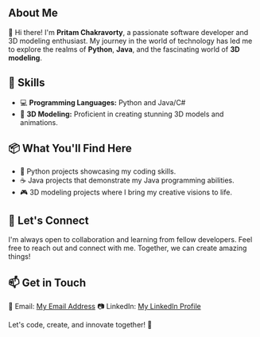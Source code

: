 <!-- # <img src="https://your-image-url.com/your-image.png" alt="Your Name" width="100"> Welcome to My GitHub Profile! --->

## About Me

🚀 Hi there! I'm **Pritam Chakravorty**, a passionate software developer and 3D modeling enthusiast. My journey in the world of technology has led me to explore the realms of **Python**, **Java**, and the fascinating world of **3D modeling**.

## 🌟 Skills

- 💻 **Programming Languages:** Python and Java/C#
- 🎨 **3D Modeling:** Proficient in creating stunning 3D models and animations.

## 📦 What You'll Find Here

- 🧪 Python projects showcasing my coding skills.
- ☕ Java projects that demonstrate my Java programming abilities.
- 🎮 3D modeling projects where I bring my creative visions to life.

## 🤝 Let's Connect

I'm always open to collaboration and learning from fellow developers. Feel free to reach out and connect with me. Together, we can create amazing things!

## 📫 Get in Touch

📧 Email: [My Email Address](mailto:pritam9538@gmail.com)
📷 LinkedIn: [My LinkedIn Profile](https://www.linkedin.com/in/your-profile)

Let's code, create, and innovate together! 🚀

<!---
Pritam-Git6E/Pritam-Git6E is a ✨ special ✨ repository because its `README.md` (this file) appears on your GitHub profile.
You can click the Preview link to take a look at your changes.
--->
